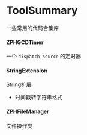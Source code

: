 # ToolSummary

一些常用的代码合集库

#### ZPHGCDTimer

一个 ``dispatch source`` 的定时器

#### StringExtension

String扩展
  * 时间戳转字符串格式

#### ZPHFileManager

文件操作类
